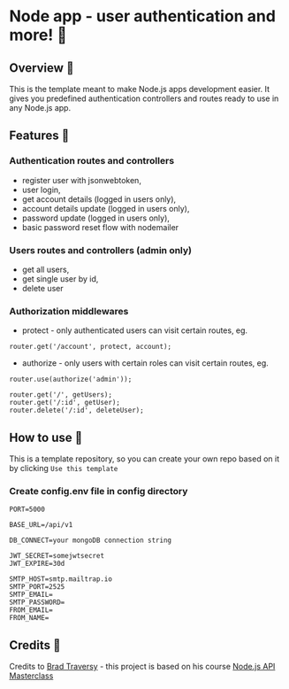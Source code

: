 # Node app - user authentication and more! :rocket:

## Overview :telescope:

This is the template meant to make Node.js apps development easier. It gives you predefined authentication controllers and routes ready to use in any Node.js app.

## Features :hammer:

### Authentication routes and controllers

- register user with jsonwebtoken,
- user login,
- get account details (logged in users only),
- account details update (logged in users only),
- password update (logged in users only),
- basic password reset flow with nodemailer

### Users routes and controllers (admin only)

- get all users,
- get single user by id,
- delete user

### Authorization middlewares

- protect - only authenticated users can visit certain routes, eg.

`router.get('/account', protect, account);`

- authorize - only users with certain roles can visit certain routes, eg.

```router.use(protect);
router.use(authorize('admin'));

router.get('/', getUsers);
router.get('/:id', getUser);
router.delete('/:id', deleteUser);
```

## How to use :floppy_disk:

This is a template repository, so you can create your own repo based on it by clicking `Use this template`

### Create config.env file in config directory

```NODE_ENV=development
PORT=5000

BASE_URL=/api/v1

DB_CONNECT=your mongoDB connection string

JWT_SECRET=somejwtsecret
JWT_EXPIRE=30d

SMTP_HOST=smtp.mailtrap.io
SMTP_PORT=2525
SMTP_EMAIL=
SMTP_PASSWORD=
FROM_EMAIL=
FROM_NAME=
```

## Credits :raised_hands:

Credits to [Brad Traversy](https://www.traversymedia.com/) - this project is based on his course [Node.js API Masterclass](https://www.udemy.com/course/nodejs-api-masterclass/)
